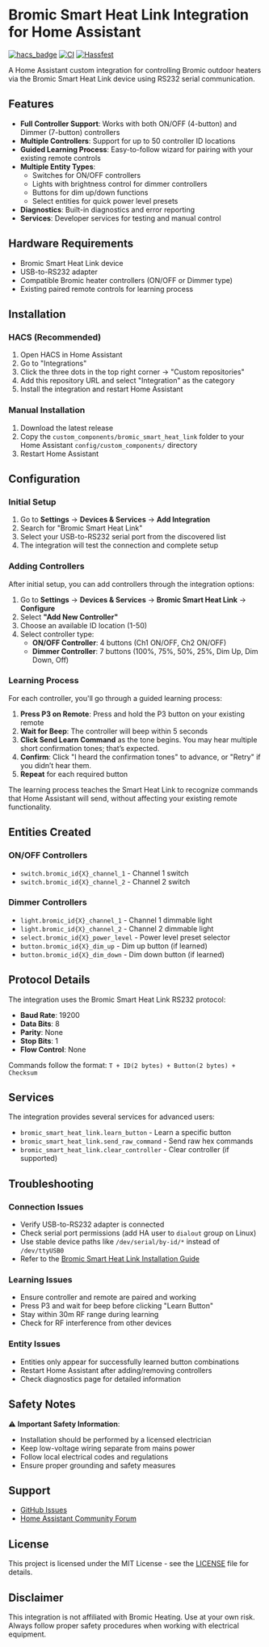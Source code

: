 # Bromic Smart Heat Link Integration for Home Assistant

[![hacs_badge](https://img.shields.io/badge/HACS-Custom-orange.svg)](https://github.com/custom-components/hacs)
[![CI](https://github.com/bharat/homeassistant-bromic-smart-heat-link/actions/workflows/ci.yml/badge.svg)](https://github.com/bharat/homeassistant-bromic-smart-heat-link/actions/workflows/ci.yml)
[![Hassfest](https://github.com/bharat/homeassistant-bromic-smart-heat-link/actions/workflows/hassfest.yml/badge.svg)](https://github.com/bharat/homeassistant-bromic-smart-heat-link/actions/workflows/hassfest.yml)

A Home Assistant custom integration for controlling Bromic outdoor heaters via the Bromic Smart Heat Link device using RS232 serial communication.

## Features

- **Full Controller Support**: Works with both ON/OFF (4-button) and Dimmer (7-button) controllers
- **Multiple Controllers**: Support for up to 50 controller ID locations
- **Guided Learning Process**: Easy-to-follow wizard for pairing with your existing remote controls
- **Multiple Entity Types**:
  - Switches for ON/OFF controllers
  - Lights with brightness control for dimmer controllers
  - Buttons for dim up/down functions
  - Select entities for quick power level presets
- **Diagnostics**: Built-in diagnostics and error reporting
- **Services**: Developer services for testing and manual control

## Hardware Requirements

- Bromic Smart Heat Link device
- USB-to-RS232 adapter
- Compatible Bromic heater controllers (ON/OFF or Dimmer type)
- Existing paired remote controls for learning process

## Installation

### HACS (Recommended)

1. Open HACS in Home Assistant
2. Go to "Integrations"
3. Click the three dots in the top right corner → "Custom repositories"
4. Add this repository URL and select "Integration" as the category
5. Install the integration and restart Home Assistant

### Manual Installation

1. Download the latest release
2. Copy the `custom_components/bromic_smart_heat_link` folder to your Home Assistant `config/custom_components/` directory
3. Restart Home Assistant

## Configuration

### Initial Setup

1. Go to **Settings** → **Devices & Services** → **Add Integration**
2. Search for "Bromic Smart Heat Link"
3. Select your USB-to-RS232 serial port from the discovered list
4. The integration will test the connection and complete setup

### Adding Controllers

After initial setup, you can add controllers through the integration options:

1. Go to **Settings** → **Devices & Services** → **Bromic Smart Heat Link** → **Configure**
2. Select **"Add New Controller"**
3. Choose an available ID location (1-50)
4. Select controller type:
   - **ON/OFF Controller**: 4 buttons (Ch1 ON/OFF, Ch2 ON/OFF)
   - **Dimmer Controller**: 7 buttons (100%, 75%, 50%, 25%, Dim Up, Dim Down, Off)

### Learning Process

For each controller, you'll go through a guided learning process:

1. **Press P3 on Remote**: Press and hold the P3 button on your existing remote
2. **Wait for Beep**: The controller will beep within 5 seconds
3. **Click Send Learn Command** as the tone begins. You may hear multiple short confirmation tones; that’s expected.
4. **Confirm**: Click "I heard the confirmation tones" to advance, or "Retry" if you didn’t hear them.
5. **Repeat** for each required button

The learning process teaches the Smart Heat Link to recognize commands that Home Assistant will send, without affecting your existing remote functionality.

## Entities Created

### ON/OFF Controllers
- `switch.bromic_id{X}_channel_1` - Channel 1 switch
- `switch.bromic_id{X}_channel_2` - Channel 2 switch

### Dimmer Controllers
- `light.bromic_id{X}_channel_1` - Channel 1 dimmable light
- `light.bromic_id{X}_channel_2` - Channel 2 dimmable light
- `select.bromic_id{X}_power_level` - Power level preset selector
- `button.bromic_id{X}_dim_up` - Dim up button (if learned)
- `button.bromic_id{X}_dim_down` - Dim down button (if learned)

## Protocol Details

The integration uses the Bromic Smart Heat Link RS232 protocol:

- **Baud Rate**: 19200
- **Data Bits**: 8
- **Parity**: None
- **Stop Bits**: 1
- **Flow Control**: None

Commands follow the format: `T + ID(2 bytes) + Button(2 bytes) + Checksum`

## Services

The integration provides several services for advanced users:

- `bromic_smart_heat_link.learn_button` - Learn a specific button
- `bromic_smart_heat_link.send_raw_command` - Send raw hex commands
- `bromic_smart_heat_link.clear_controller` - Clear controller (if supported)

## Troubleshooting

### Connection Issues
- Verify USB-to-RS232 adapter is connected
- Check serial port permissions (add HA user to `dialout` group on Linux)
- Use stable device paths like `/dev/serial/by-id/*` instead of `/dev/ttyUSB0`
- Refer to the [Bromic Smart Heat Link Installation Guide](docs/Bromic-Smart-Heat-Link-Installation-Guide.pdf)

### Learning Issues
- Ensure controller and remote are paired and working
- Press P3 and wait for beep before clicking "Learn Button"
- Stay within 30m RF range during learning
- Check for RF interference from other devices

### Entity Issues
- Entities only appear for successfully learned button combinations
- Restart Home Assistant after adding/removing controllers
- Check diagnostics page for detailed information

## Safety Notes

⚠️ **Important Safety Information**:
- Installation should be performed by a licensed electrician
- Keep low-voltage wiring separate from mains power
- Follow local electrical codes and regulations
- Ensure proper grounding and safety measures

## Support

- [GitHub Issues](https://github.com/bharat/homeassistant-bromic-smart-heat-link/issues)
- [Home Assistant Community Forum](https://community.home-assistant.io/)

## License

This project is licensed under the MIT License - see the [LICENSE](LICENSE) file for details.

## Disclaimer

This integration is not affiliated with Bromic Heating. Use at your own risk. Always follow proper safety procedures when working with electrical equipment.
